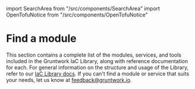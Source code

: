 import SearchArea from "/src/components/SearchArea"
import OpenTofuNotice from "/src/components/OpenTofuNotice"

# Find a module

<OpenTofuNotice />

This section contains a complete list of the modules, services, and tools included in the Gruntwork IaC Library, along with reference documentation for each. For general information on the structure and usage of the Library, refer to our [IaC Library docs](../overview/index.md). If you can't find a module or service that suits your needs, let us know at feedback@gruntwork.io.

<SearchArea />


<!-- ##DOCS-SOURCER-START
{
  "sourcePlugin": "local-copier",
  "hash": "2539a62a64db66710d7a7ba9f570cf22"
}
##DOCS-SOURCER-END -->
